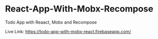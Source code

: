 # React-App-With-Mobx-Recompose
Todo App with Reaact, Mobx and Recompose

Live Link: https://todo-app-with-mobx-react.firebaseapp.com/
